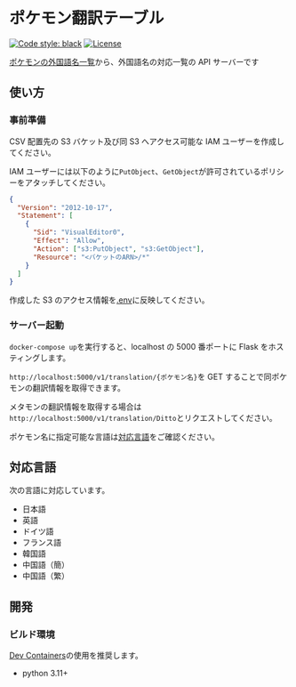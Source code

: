 # ポケモン翻訳テーブル

[![Code style: black](https://img.shields.io/badge/code%20style-black-000000.svg)](https://github.com/psf/black)
[![License](https://black.readthedocs.io/en/stable/_static/license.svg)](LICENSE.md)

[ポケモンの外国語名一覧](http://wiki.xn--rckteqa2e.com/wiki/%E3%83%9D%E3%82%B1%E3%83%A2%E3%83%B3%E3%81%AE%E5%A4%96%E5%9B%BD%E8%AA%9E%E5%90%8D%E4%B8%80%E8%A6%A7)から、外国語名の対応一覧の API サーバーです

## 使い方

### 事前準備

CSV 配置先の S3 バケット及び同 S3 へアクセス可能な IAM ユーザーを作成してください。

IAM ユーザーには以下のように`PutObject`、`GetObject`が許可されているポリシーをアタッチしてください。

```json
{
  "Version": "2012-10-17",
  "Statement": [
    {
      "Sid": "VisualEditor0",
      "Effect": "Allow",
      "Action": ["s3:PutObject", "s3:GetObject"],
      "Resource": "<バケットのARN>/*"
    }
  ]
}
```

作成した S3 のアクセス情報を[.env](.env)に反映してください。

### サーバー起動

`docker-compose up`を実行すると、localhost の 5000 番ポートに Flask をホスティングします。

`http://localhost:5000/v1/translation/{ポケモン名}`を GET することで同ポケモンの翻訳情報を取得できます。

メタモンの翻訳情報を取得する場合は`http://localhost:5000/v1/translation/Ditto`とリクエストしてください。

ポケモン名に指定可能な言語は[対応言語](#対応言語)をご確認ください。

## 対応言語

次の言語に対応しています。

- 日本語
- 英語
- ドイツ語
- フランス語
- 韓国語
- 中国語（簡）
- 中国語（繁）

## 開発

### ビルド環境

[Dev Containers](https://marketplace.visualstudio.com/items?itemName=ms-vscode-remote.remote-containers)の使用を推奨します。

- python 3.11+
